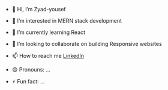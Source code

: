 - 👋 Hi, I’m Zyad-yousef
- 👀 I’m interested in MERN stack development
- 🌱 I’m currently learning React
- 💞️ I’m looking to collaborate on building Responsive websites
- 📫 How to reach me
  [LinkedIn](https://www.linkedin.com/in/zyad-yousef-5180572a8?utm_source=share&utm_campaign=share_via&utm_content=profile&utm_medium=android_app)

- 😄 Pronouns: ...
- ⚡ Fun fact: ...

<!---
Zyad-yousef/Zyad-yousef is a ✨ special ✨ repository because its `README.md` (this file) appears on your GitHub profile.
You can click the Preview link to take a look at your changes.
--->
